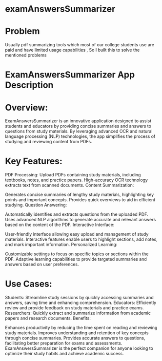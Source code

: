 # examAnswersSummarizer

# Problem 
Usually pdf summarizing tools which most of our college students use are paid and have limited usage capabilities , So I built this to solve the mentioned problems 

# ExamAnswersSummarizer App Description

# Overview:

ExamAnswersSummarizer is an innovative application designed to assist students and educators by providing concise summaries and answers to questions from study materials. By leveraging advanced OCR and natural language processing (NLP) technologies, the app simplifies the process of studying and reviewing content from PDFs.

# Key Features:

PDF Processing:
Upload PDFs containing study materials, including textbooks, notes, and practice papers.
High-accuracy OCR technology extracts text from scanned documents.
Content Summarization:

Generates concise summaries of lengthy study materials, highlighting key points and important concepts.
Provides quick overviews to aid in efficient studying.
Question Answering:

Automatically identifies and extracts questions from the uploaded PDF.
Uses advanced NLP algorithms to generate accurate and relevant answers based on the content of the PDF.
Interactive Interface:

User-friendly interface allowing easy upload and management of study materials.
Interactive features enable users to highlight sections, add notes, and mark important information.
Personalized Learning:

Customizable settings to focus on specific topics or sections within the PDF.
Adaptive learning capabilities to provide targeted summaries and answers based on user preferences.

# Use Cases:

Students: Streamline study sessions by quickly accessing summaries and answers, saving time and enhancing comprehension.
Educators: Efficiently review and provide feedback on study materials and practice exams.
Researchers: Quickly extract and summarize information from academic papers and research documents.
Benefits:

Enhances productivity by reducing the time spent on reading and reviewing study materials.
Improves understanding and retention of key concepts through concise summaries.
Provides accurate answers to questions, facilitating better preparation for exams and assessments.
ExamAnswersSummarizer is the perfect companion for anyone looking to optimize their study habits and achieve academic success.







